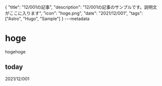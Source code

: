 {
  "title": "12/001の記事",
  "description": "12/001の記事のサンプルです。説明文がここに入ります",
  "icon": "hoge.png",
  "date": "2021/12/001",
  "tags": ["Astro", "Hugo", "Sample"]
}
---metadata

# hoge
hogehoge

## today
2021/12/001
